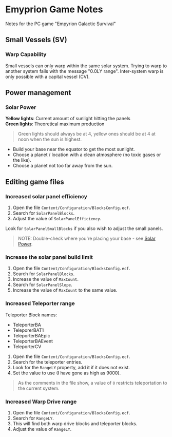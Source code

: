 # Emyprion Game Notes

Notes for the PC game "Empyrion Galactic Survival"

## Small Vessels (SV)

### Warp Capability

Small vessels can only warp within the same solar system. Trying to warp to another system fails with the message "0.0LY range". Inter-system warp is only possible with a capital vessel (CV).

## Power management

### Solar Power

**Yellow lights**: Current amount of sunlight hitting the panels  
**Green lights**: Theoretical maximum production

> Green lights should always be at 4, yellow ones should be at 4 at noon when the sun is highest.

- Build your base near the equator to get the most sunlight.
- Choose a planet / location with a clean atmosphere (no toxic gases or the like).
- Choose a planet not too far away from the sun.

## Editing game files

### Increased solar panel efficiency

1. Open the file `Content/Configuration/BlocksConfig.ecf`.
2. Search for `SolarPanelBlocks`.
3. Adjust the value of `SolarPanelEfficiency`.

Look for `SolarPanelSmallBlocks` if you also wish to adjust the small panels.

> NOTE: Double-check where you're placing your base - see [Solar Power](#solar-power).

### Increase the solar panel build limit

1. Open the file `Content/Configuration/BlocksConfig.ecf`.
2. Search for `SolarPanelBlocks`.
3. Increase the value of `MaxCount`.
4. Search for `SolarPanelSlope`.
5. Increase the value of `MaxCount` to the same value.

### Increased Teleporter range

Teleporter Block names:

- TeleporterBA
- TeleporerBAT1
- TeleporterBAEpic
- TeleporterBAEvent
- TeleporterCV

1. Open the file `Content/Configuration/BlocksConfig.ecf`.
2. Search for the teleporter entries.
3. Look for the `RangeLY` property, add it if it does not exist.
5. Set the value to use (I have gone as high as 9000). 

> As the comments in the file show, a value of `0` restricts teleportation to the current system.

### Increased Warp Drive range

1. Open the file `Content/Configuration/BlocksConfig.ecf`.
2. Search for `RangeLY`.
3. This will find both warp drive blocks and teleporter blocks.
4. Adjust the value of `RangeLY`.
